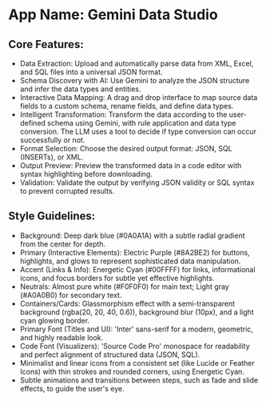# **App Name**: Gemini Data Studio

## Core Features:

- Data Extraction: Upload and automatically parse data from XML, Excel, and SQL files into a universal JSON format.
- Schema Discovery with AI: Use Gemini to analyze the JSON structure and infer the data types and entities.
- Interactive Data Mapping: A drag and drop interface to map source data fields to a custom schema, rename fields, and define data types.
- Intelligent Transformation: Transform the data according to the user-defined schema using Gemini, with rule application and data type conversion. The LLM uses a tool to decide if type conversion can occur successfully or not.
- Format Selection: Choose the desired output format: JSON, SQL (INSERTs), or XML.
- Output Preview: Preview the transformed data in a code editor with syntax highlighting before downloading.
- Validation: Validate the output by verifying JSON validity or SQL syntax to prevent corrupted results.

## Style Guidelines:

- Background: Deep dark blue (#0A0A1A) with a subtle radial gradient from the center for depth.
- Primary (Interactive Elements): Electric Purple (#8A2BE2) for buttons, highlights, and glows to represent sophisticated data manipulation.
- Accent (Links & Info): Energetic Cyan (#00FFFF) for links, informational icons, and focus borders for subtle yet effective highlights.
- Neutrals: Almost pure white (#F0F0F0) for main text; Light gray (#A0A0B0) for secondary text.
- Containers/Cards: Glassmorphism effect with a semi-transparent background (rgba(20, 20, 40, 0.6)), background blur (10px), and a light cyan glowing border.
- Primary Font (Titles and UI): 'Inter' sans-serif for a modern, geometric, and highly readable look.
- Code Font (Visualizers): 'Source Code Pro' monospace for readability and perfect alignment of structured data (JSON, SQL).
- Minimalist and linear icons from a consistent set (like Lucide or Feather Icons) with thin strokes and rounded corners, using Energetic Cyan.
- Subtle animations and transitions between steps, such as fade and slide effects, to guide the user's eye.